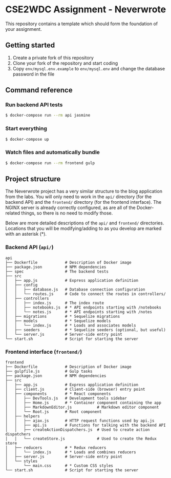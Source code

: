 # CSE2WDC Assignment - Neverwrote

This repository contains a template which should form the foundation of your
assignment.

## Getting started

1. Create a private fork of this repository
2. Clone your fork of the repository and start coding
3. Copy `env/mysql.env.example` to `env/mysql.env` and change the database
   password in the file

## Command reference

### Run backend API tests

```sh
$ docker-compose run --rm api jasmine
```

### Start everything

```sh
$ docker-compose up
```

### Watch files and automatically bundle

```sh
$ docker-compose run --rm frontend gulp
```

## Project structure

The Neverwrote project has a very similar structure to the blog application from
the labs. You will only need to work in the `api/` directory (for the backend
API) and the `frontend/` directory (for the frontend interface). The NGINX
server is already correctly configured, as are all of the Docker-related things,
so there is no need to modify those.

Below are more detailed descriptions of the `api/` and `frontend/` directories.
Locations that you will be modifying/adding to as you develop are marked with
an asterisk (*).

### Backend API (`api/`)

```
api
├── Dockerfile            # Description of Docker image
├── package.json          # NPM dependencies
├── spec                  # The backend tests
├── src
│   ├── app.js            # Express application definition
│   ├── config
│   │   ├── database.js   # Database connection configuration
│   │   └── routes.js     # Code to connect the routes in controllers/
│   ├── controllers
│   │   ├── index.js      # The index route
│   │   ├── notebooks.js  # * API endpoints starting with /notebooks
│   │   └── notes.js      # * API endpoints starting with /notes
│   ├── migrations        # * Sequelize migrations
│   ├── models            # * Sequelize models
│   │   └── index.js      # * Loads and associates models
│   ├── seeders           # * Sequelize seeders (optional, but useful)
│   └── server.js         # Server-side entry point
└── start.sh              # Script for starting the server
```

### Frontend interface (`frontend/`)

```
frontend
├── Dockerfile            # Description of Docker image
├── gulpfile.js           # Gulp tasks
├── package.json          # NPM dependencies
├── src
│   ├── app.js            # Express application definition
│   ├── client.js         # Client-side (browser) entry point
│   ├── components        # * React components
│   │   ├── DevTools.js   # Development tools sidebar
│   │   ├── Home.js       # * Container component containing the app
│   │   ├── MarkdownEditor.js           # Markdown editor component
│   │   └── Root.js       # Root component
│   ├── helpers
│   │   ├── ajax.js       # HTTP request functions used by api.js
│   │   ├── api.js        # Functions for talking with the backend API
│   │   ├── createActionDispatchers.js  # Used to create action dispatchers
│   │   └── createStore.js              # Used to create the Redux store
│   ├── reducers          # * Redux reducers
│   │   └── index.js      # * Loads and combines reducers
│   ├── server.js         # Server-side entry point
│   └── styles
│       └── main.css      # * Custom CSS styles
└── start.sh              # Script for starting the server
```
